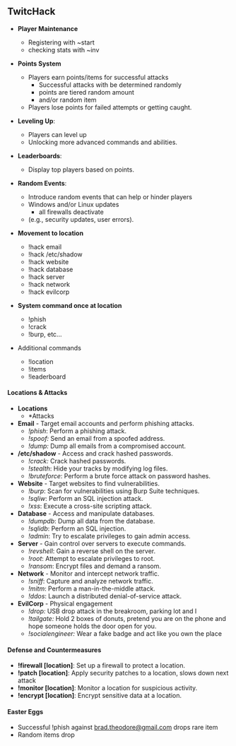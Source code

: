 ## TwitcHack

- **Player Maintenance**
    - Registering with ~start
    - checking stats with ~inv


- **Points System**
	- Players earn points/items for successful attacks
		- Successful attacks with be determined randomly
		- points are tiered random amount 
		- and/or random item
	- Players lose points for failed attempts or getting caught.
- **Leveling Up**: 
	- Players can level up
	- Unlocking more advanced commands and abilities.
- **Leaderboards**: 
	- Display top players based on points.
- **Random Events**: 
	- Introduce random events that can help or hinder players 
	- Windows and/or Linux updates
		- all firewalls deactivate
	- (e.g., security updates, user errors).

- **Movement to location** 
	- !hack email
	- !hack /etc/shadow
	- !hack website
	- !hack database
	- !hack server
	- !hack network
	- !hack evilcorp
- **System command once at location**
	- !phish
	- !crack
	- !burp, etc...
- Additional commands
	- !location
	- !items
	- !leaderboard

#### Locations & Attacks
- **Locations**
	- *Attacks 
- **Email** - Target email accounts and perform phishing attacks.
	- *!phish*: Perform a phishing attack.
	- *!spoof:* Send an email from a spoofed address. 
	- *!dump:* Dump all emails from a compromised account.
- **/etc/shadow** - Access and crack hashed passwords.
	- *!crack:* Crack hashed passwords.
	- *!stealth*: Hide your tracks by modifying log files.
	- *!bruteforce*: Perform a brute force attack on password hashes.
- **Website** - Target websites to find vulnerabilities.
	- *!burp*: Scan for vulnerabilities using Burp Suite techniques.
	- *!sqliw*: Perform an SQL injection attack.
	- *!xss*: Execute a cross-site scripting attack.
- **Database** - Access and manipulate databases.
	- *!dumpdb*: Dump all data from the database.
	- *!sqlidb*: Perform an SQL injection.
	- *!admin*: Try to escalate privileges to gain admin access.
- **Server** - Gain control over servers to execute commands.
	- *!revshell*: Gain a reverse shell on the server.
	- *!root*: Attempt to escalate privileges to root.
	- *!ransom*: Encrypt files and demand a ransom.
- **Network** - Monitor and intercept network traffic.
	- *!sniff*: Capture and analyze network traffic.
	- *!mitm*: Perform a man-in-the-middle attack.
	- *!ddos*: Launch a distributed denial-of-service attack.
- **EvilCorp** - Physical engagement
	- *!drop:* USB drop attack in the breakroom, parking lot and l
	- *!tailgate:* Hold 2 boxes of donuts, pretend you are on the phone and hope someone holds the door open for you.
	- *!socialengineer:* Wear a fake badge and act like you own the place

#### Defense and Countermeasures
- **!firewall [location]**: Set up a firewall to protect a location.
- **!patch [location]**: Apply security patches to a location, slows down next attack
- **!monitor [location]**: Monitor a location for suspicious activity.
- **!encrypt [location]**: Encrypt sensitive data at a location.

#### Easter Eggs
- Successful !phish against brad.theodore@gmail.com drops rare item
- Random items drop 
